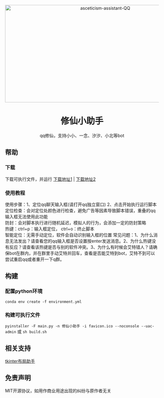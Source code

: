 <p align="center">
  <img src="https://socialify.git.ci/WwwwwyDev/asceticism-assistant-QQ/image?language=1&name=1&owner=1&stargazers=1&theme=Light" alt="asceticism-assistant-QQ" width="640" height="320" />
</p>

<div align="center">

# 修仙小助手

<!-- prettier-ignore-start -->
<!-- markdownlint-disable-next-line MD036 -->
qq修仙，支持小小、一念、汐汐、小北等bot
<!-- prettier-ignore-end -->
</div>

## 帮助

### 下载

下载可执行文件，并运行
[下载地址1](https://github.com/WwwwwyDev/asceticism-assistant-QQ/releases/download/v0.0.1/asceticism-assistant.exe) | [下载地址2](https://gitee.com/wu_wen_yi/asceticism-assistant-QQ/releases/download/v0.0.1/%E4%BF%AE%E4%BB%99%E5%B0%8F%E5%8A%A9%E6%89%8B.exe)


### 使用教程
使用步骤：1、定位qq聊天输入框(请打开qq独立窗口) 2、点击开始执行运行脚本 \
定位检查：会对定位处颜色进行检查，避免广告等因素导致脚本错误，重叠的qq输入框无法使用此功能 \
防封：会对脚本执行进行随机延迟，模拟人的行为，会添加一定的防封策略 \
热键：ctrl+p：输入框定位， ctrl+o：终止脚本 \
智能定位：无需手动定位，软件会自动识别输入框的位置
常见问题：1、为什么消息无法发出？请查看您的qq输入框是否设置按enter发送消息。2、为什么热键没有反应？请查看该热键是否与别的软件冲突。3、为什么有时候会艾特错人？请确保bot在群内，并在群里手动艾特并回车，查看是否能艾特到bot，艾特不到可以尝试重启qq或者重开一下q群。


## 构建

### 配置python环境
`conda env create -f environment.yml`

### 构建可执行文件
`pyinstaller -F main.py -n 修仙小助手 -i favicon.ico --noconsole --uac-admin` 或 `sh build.sh`

## 相关支持

[tkinter布局助手](https://www.pytk.net/)

## 免责声明
MIT开源协议，如用作商业用途出现的纠纷与原作者无关

